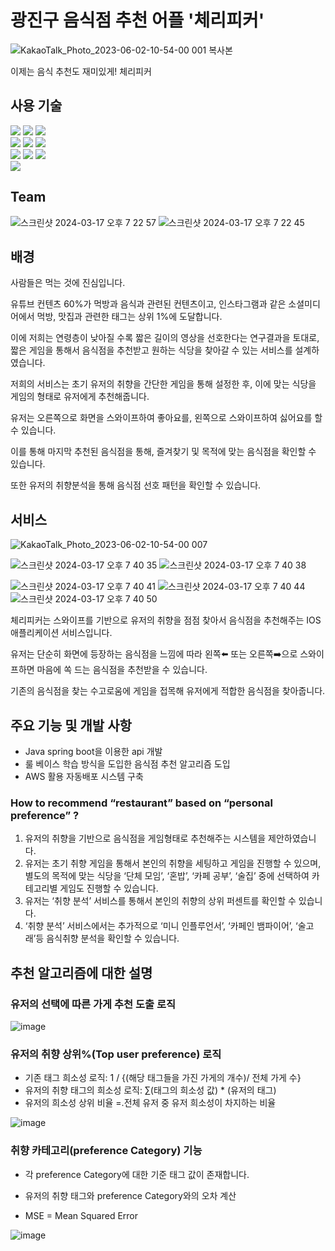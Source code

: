 # 광진구 음식점 추천 어플 '체리피커'
![KakaoTalk_Photo_2023-06-02-10-54-00 001 복사본](https://github.com/CherryPick3r/CherryPick3r-Server/assets/44383895/bf55ff4b-8202-4509-a281-a8ae9ef84177)

이제는 음식 추천도 재미있게! 체리피커

## 사용 기술

<img src="https://img.shields.io/badge/springboot-6DB33F?style=for-the-badge&logo=springboot&logoColor=white"> <img src="https://img.shields.io/badge/Spring Security-6DB33F?style=for-the-badge&logo=SpringSecurity&logoColor=white"> <img src="https://img.shields.io/badge/JAVA-007396?style=for-the-badge&logo=openjdk&logoColor=white"> <br>
<img src="https://img.shields.io/badge/Hibernate-59666C?style=for-the-badge&logo=Hibernate&logoColor=white"> <img src="https://img.shields.io/badge/mysql-4479A1?style=for-the-badge&logo=mysql&logoColor=white"> <img src="https://img.shields.io/badge/redis-DC382D?style=for-the-badge&logo=redis&logoColor=white"> <br>
<img src="https://img.shields.io/badge/docker-%230db7ed.svg?style=for-the-badge&logo=docker&logoColor=white"> <img src="https://img.shields.io/badge/docker Compose-%230db7ed.svg?style=for-the-badge&logo=docker&logoColor=white"> <img src="https://img.shields.io/badge/Github Action-181717?style=for-the-badge&logo=github&logoColor=white"> <br>
<img src="https://img.shields.io/badge/apache tomcat-F8DC75?style=for-the-badge&logo=apachetomcat&logoColor=white"> <br>

## Team

![스크린샷 2024-03-17 오후 7 22 57](https://github.com/CherryPick3r/CherryPick3r-Server/assets/44383895/a4ab0844-2266-4e43-ad85-ea2dab876fad) ![스크린샷 2024-03-17 오후 7 22 45](https://github.com/CherryPick3r/CherryPick3r-Server/assets/44383895/49b9e10c-ab5d-49f0-add3-7e3b7c1ea0c5)

  
## 배경

사람들은 먹는 것에 진심입니다. 

유튜브 컨텐츠 60%가 먹방과 음식과 관련된 컨텐츠이고, 인스타그램과 같은 소셜미디어에서 먹방, 맛집과 관련한 태그는 상위 1%에 도달합니다.

이에 저희는 연령층이 낮아질 수록 짧은 길이의 영상을 선호한다는 연구결과을 토대로, 짧은 게임을 통해서 음식점을 추천받고 원하는 식당을 찾아갈 수 있는 서비스를 설계하였습니다.

저희의 서비스는 초기 유저의 취향을 간단한 게임을 통해 설정한 후, 이에 맞는 식당을 게임의 형태로 유저에게 추천해줍니다. 

유저는 오른쪽으로 화면을 스와이프하여 좋아요를, 왼쪽으로 스와이프하여 싫어요를 할 수 있습니다.

이를 통해 마지막 추천된 음식점을 통해, 즐겨찾기 및 목적에 맞는 음식점을 확인할 수 있습니다.

또한 유저의 취향분석을 통해 음식점 선호 패턴을 확인할 수 있습니다.


## 서비스

![KakaoTalk_Photo_2023-06-02-10-54-00 007](https://github.com/CherryPick3r/CherryPick3r-Server/assets/44383895/8630181b-3579-4531-8360-da7dcf983b1d) 

![스크린샷 2024-03-17 오후 7 40 35](https://github.com/CherryPick3r/CherryPick3r-Server/assets/44383895/317c4e69-4626-454f-bf4e-9a9902656cfc) ![스크린샷 2024-03-17 오후 7 40 38](https://github.com/CherryPick3r/CherryPick3r-Server/assets/44383895/31c50867-d09a-43dd-a1cc-6f850d6ae3b0) 

![스크린샷 2024-03-17 오후 7 40 41](https://github.com/CherryPick3r/CherryPick3r-Server/assets/44383895/59449e5c-7b6f-41e4-a431-cd0fc63533b0) ![스크린샷 2024-03-17 오후 7 40 44](https://github.com/CherryPick3r/CherryPick3r-Server/assets/44383895/505d84e8-d71b-4dcc-955a-f30f11e8904b) ![스크린샷 2024-03-17 오후 7 40 50](https://github.com/CherryPick3r/CherryPick3r-Server/assets/44383895/bd465593-48c8-48db-85c1-96cb06d7e97e)


체리피커는 스와이프를 기반으로 유저의 취향을 점점 찾아서 음식점을 추천해주는 IOS 애플리케이션 서비스입니다.

유저는 단순히 화면에 등장하는 음식점을 느낌에 따라 왼쪽⬅️ 또는 오른쪽➡️으로 스와이프하면 마음에 쏙 드는 음식점을 추천받을 수 있습니다.

기존의 음식점을 찾는 수고로움에 게임을 접목해 유저에게 적합한 음식점을 찾아줍니다.

## 주요 기능 및 개발 사항

- Java spring boot을 이용한 api 개발
- 룰 베이스 학습 방식을 도입한 음식점 추천 알고리즘 도입 
- AWS 활용 자동배포 시스템 구축


### How to recommend “restaurant” based on “personal preference” ?

1. 유저의 취향을 기반으로 음식점을 게임형태로 추천해주는 시스템을 제안하였습니다.
2. 유저는 초기 취향 게임을 통해서 본인의 취향을 세팅하고 게임을 진행할 수 있으며, 별도의 목적에 맞는 식당을 ‘단체 모임’, ‘혼밥’, ‘카페 공부’, ‘술집’ 중에 선택하여 카테고리별 게임도 진행할 수 있습니다.
3. 유저는 ‘취향 분석’ 서비스를 통해서 본인의 취향의 상위 퍼센트를 확인할 수 있습니다.
4. ‘취향 분석’ 서비스에서는 추가적으로 ‘미니 인플루언서’, ‘카페인 뱀파이어’, ‘술고래’등 음식취향 분석을 확인할 수 있습니다.

## 추천 알고리즘에 대한 설명

### 유저의 선택에 따른 가게 추천 도출 로직

![image](https://github.com/CherryPick3r/CherryPick3r-Server/assets/44383895/c7569ae9-697b-4da1-9f66-832aeb555362)


### 유저의 취향 상위%(Top user preference) 로직
- 기존 태그 희소성 로직: 1 / {(해당 태그들을 가진 가게의 개수)/ 전체 가게 수} 
- 유저의 취향 태그의 희소성 로직: ∑(태그의 희소성 값) * (유저의 태그)
- 유저의 희소성 상위 비율 =.전체 유저 중 유저 희소성이 차지하는 비율

![image](https://github.com/CherryPick3r/CherryPick3r-Server/assets/44383895/e246c98f-a784-436b-aecc-9fc1de6be8d4)


### 취향 카테고리(preference Category) 기능

- 각 preference Category에 대한 기준 태그 값이 존재합니다.

- 유저의 취향 태그와 preference Category와의 오차 계산

- MSE = Mean Squared Error

![image](https://github.com/CherryPick3r/CherryPick3r-Server/assets/44383895/176c0f1e-c877-4d3a-8ac9-bab10df021cc)


